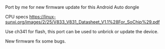 Port by me for new firmware update for this Android Auto dongle


CPU specs 
https://linux-sunxi.org/images/2/25/V833_V831_Datasheet_V1.1%28For_SoChip%29.pdf


Use ch341 for flash, this port can be used to unbrick or update the device.

New firmware fix some bugs.
